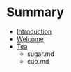 # Summary

* [Introduction](README.md)
* [Welcome](welcome.md)
* [Tea](tea.md)
   * sugar.md
   * cup.md

